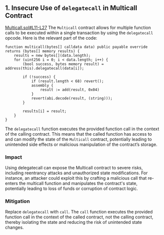 ## 1. Insecure Use of `delegatecall` in Multicall Contract
[Multicall.sol#L11-L27](https://github.com/code-423n4/2024-06-vultisig/blob/cb72b1e9053c02a58d874ff376359a83dc3f0742/src/base/Multicall.sol#L11-L27)
The `Multicall` contract allows for multiple function calls to be executed within a single transaction by using the `delegatecall` opcode. Here is the relevant part of the code:
```solidity
function multicall(bytes[] calldata data) public payable override returns (bytes[] memory results) {
    results = new bytes[](data.length);
    for (uint256 i = 0; i < data.length; i++) {
        (bool success, bytes memory result) = address(this).delegatecall(data[i]);

        if (!success) {
            if (result.length < 68) revert();
            assembly {
                result := add(result, 0x04)
            }
            revert(abi.decode(result, (string)));
        }

        results[i] = result;
    }
}
```
The `delegatecall` function executes the provided function call in the context of the calling contract. This means that the called function has access to and can modify the state of the `Multicall` contract, potentially leading to unintended side effects or malicious manipulation of the contract’s storage.
### Impact
Using delegatecall can expose the Multicall contract to severe risks, including reentrancy attacks and unauthorized state modifications. For instance, an attacker could exploit this by crafting a malicious call that re-enters the multicall function and manipulates the contract's state, potentially leading to loss of funds or corruption of contract logic.
### Mitigation
Replace `delegatecall` with `call`. The `call` function executes the provided function call in the context of the called contract, not the calling contract, thereby isolating the state and reducing the risk of unintended state changes.